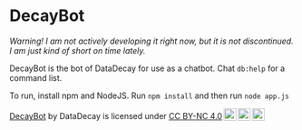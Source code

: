 # DecayBot
*Warning!*
*I am not actively developing it right now, but it is not discontinued. I am just kind of short on time lately.*
<!---
[![Static Badge](https://img.shields.io/badge/server-kaboom-purple?style=flat&link=https%3A%2F%2Fkaboom.pw)](https://kaboom.pw)
--->
DecayBot is the bot of DataDecay for use as a chatbot.
Chat `db:help` for a command list.

To run, install npm and NodeJS. Run `npm install` and then run `node app.js`

<p xmlns:cc="http://creativecommons.org/ns#" xmlns:dct="http://purl.org/dc/terms/"><a property="dct:title" rel="cc:attributionURL" href="https://github.com/DataDecay/DecayBot">DecayBot</a> by <span property="cc:attributionName">DataDecay</span> is licensed under <a href="https://creativecommons.org/licenses/by-nc/4.0/?ref=chooser-v1" target="_blank" rel="license noopener noreferrer" style="display:inline-block;">CC BY-NC 4.0<img style="height:22px!important;margin-left:3px;vertical-align:text-bottom;" src="https://mirrors.creativecommons.org/presskit/icons/cc.svg?ref=chooser-v1" alt=""><img style="height:22px!important;margin-left:3px;vertical-align:text-bottom;" src="https://mirrors.creativecommons.org/presskit/icons/by.svg?ref=chooser-v1" alt=""><img style="height:22px!important;margin-left:3px;vertical-align:text-bottom;" src="https://mirrors.creativecommons.org/presskit/icons/nc.svg?ref=chooser-v1" alt=""></a></p>
